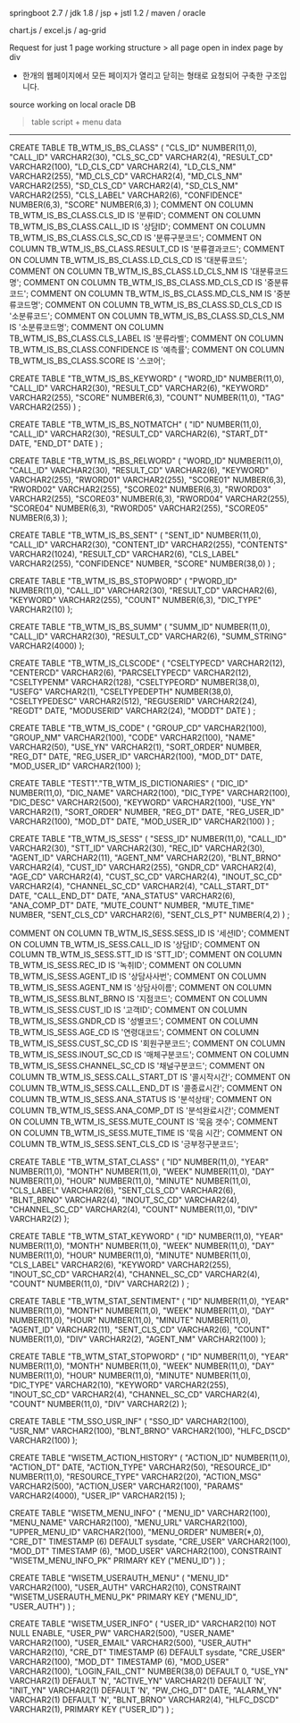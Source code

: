 springboot 2.7 / jdk 1.8 / jsp + jstl 1.2 / maven / oracle

chart.js / excel.js / ag-grid 

Request for just 1 page working structure > all page open in index page by div
- 한개의 웹페이지에서 모든 페이지가 열리고 닫히는 형태로 요청되어 구축한 구조입니다.


source working on local oracle DB
> table script + menu data
-------------------------
CREATE TABLE TB_WTM_IS_BS_CLASS"
   (	"CLS_ID" NUMBER(11,0), 
	"CALL_ID" VARCHAR2(30), 
	"CLS_SC_CD" VARCHAR2(4), 
	"RESULT_CD" VARCHAR2(100), 
	"LD_CLS_CD" VARCHAR2(4), 
	"LD_CLS_NM" VARCHAR2(255), 
	"MD_CLS_CD" VARCHAR2(4), 
	"MD_CLS_NM" VARCHAR2(255), 
	"SD_CLS_CD" VARCHAR2(4), 
	"SD_CLS_NM" VARCHAR2(255), 
	"CLS_LABEL" VARCHAR2(6), 
	"CONFIDENCE" NUMBER(6,3), 
	"SCORE" NUMBER(6,3)
   );
COMMENT ON COLUMN TB_WTM_IS_BS_CLASS.CLS_ID IS '분류ID';
COMMENT ON COLUMN TB_WTM_IS_BS_CLASS.CALL_ID IS '상담ID';
COMMENT ON COLUMN TB_WTM_IS_BS_CLASS.CLS_SC_CD IS '분류구분코드';
COMMENT ON COLUMN TB_WTM_IS_BS_CLASS.RESULT_CD IS '분류결과코드';
COMMENT ON COLUMN TB_WTM_IS_BS_CLASS.LD_CLS_CD IS '대분류코드';
COMMENT ON COLUMN TB_WTM_IS_BS_CLASS.LD_CLS_NM IS '대분류코드명';
COMMENT ON COLUMN TB_WTM_IS_BS_CLASS.MD_CLS_CD IS '중분류코드';
COMMENT ON COLUMN TB_WTM_IS_BS_CLASS.MD_CLS_NM IS '중분류코드명';
COMMENT ON COLUMN TB_WTM_IS_BS_CLASS.SD_CLS_CD IS '소분류코드';
COMMENT ON COLUMN TB_WTM_IS_BS_CLASS.SD_CLS_NM IS '소분류코드명';
COMMENT ON COLUMN TB_WTM_IS_BS_CLASS.CLS_LABEL IS '분류라벨';
COMMENT ON COLUMN TB_WTM_IS_BS_CLASS.CONFIDENCE IS '예측률';
COMMENT ON COLUMN TB_WTM_IS_BS_CLASS.SCORE IS '스코어';

CREATE TABLE "TB_WTM_IS_BS_KEYWORD" 
   (	"WORD_ID" NUMBER(11,0), 
	"CALL_ID" VARCHAR2(30), 
	"RESULT_CD" VARCHAR2(6), 
	"KEYWORD" VARCHAR2(255), 
	"SCORE" NUMBER(6,3), 
	"COUNT" NUMBER(11,0), 
	"TAG" VARCHAR2(255)
   ) ;

CREATE TABLE "TB_WTM_IS_BS_NOTMATCH" 
   (	"ID" NUMBER(11,0), 
	"CALL_ID" VARCHAR2(30), 
	"RESULT_CD" VARCHAR2(6), 
	"START_DT" DATE, 
	"END_DT" DATE
   ) ;

CREATE TABLE "TB_WTM_IS_BS_RELWORD" 
   (	"WORD_ID" NUMBER(11,0), 
	"CALL_ID" VARCHAR2(30), 
	"RESULT_CD" VARCHAR2(6), 
	"KEYWORD" VARCHAR2(255), 
	"RWORD01" VARCHAR2(255), 
	"SCORE01" NUMBER(6,3), 
	"RWORD02" VARCHAR2(255), 
	"SCORE02" NUMBER(6,3), 
	"RWORD03" VARCHAR2(255), 
	"SCORE03" NUMBER(6,3), 
	"RWORD04" VARCHAR2(255), 
	"SCORE04" NUMBER(6,3), 
	"RWORD05" VARCHAR2(255), 
	"SCORE05" NUMBER(6,3)
   );

CREATE TABLE "TB_WTM_IS_BS_SENT" 
   (	"SENT_ID" NUMBER(11,0), 
	"CALL_ID" VARCHAR2(30), 
	"CONTENT_ID" VARCHAR2(255), 
	"CONTENTS" VARCHAR2(1024), 
	"RESULT_CD" VARCHAR2(6), 
	"CLS_LABEL" VARCHAR2(255), 
	"CONFIDENCE" NUMBER, 
	"SCORE" NUMBER(38,0)
   ) ;

CREATE TABLE "TB_WTM_IS_BS_STOPWORD" 
   (	"PWORD_ID" NUMBER(11,0), 
	"CALL_ID" VARCHAR2(30), 
	"RESULT_CD" VARCHAR2(6), 
	"KEYWORD" VARCHAR2(255), 
	"COUNT" NUMBER(6,3), 
	"DIC_TYPE" VARCHAR2(10)
   );

CREATE TABLE "TB_WTM_IS_BS_SUMM" 
   (	"SUMM_ID" NUMBER(11,0), 
	"CALL_ID" VARCHAR2(30), 
	"RESULT_CD" VARCHAR2(6), 
	"SUMM_STRING" VARCHAR2(4000)
   );

CREATE TABLE "TB_WTM_IS_CLSCODE" 
   (	"CSELTYPECD" VARCHAR2(12), 
	"CENTERCD" VARCHAR2(6), 
	"PARCSELTYPECD" VARCHAR2(12), 
	"CSELTYPENM" VARCHAR2(128), 
	"CSELTYPEORD" NUMBER(38,0), 
	"USEFG" VARCHAR2(1), 
	"CSELTYPEDEPTH" NUMBER(38,0), 
	"CSELTYPEDESC" VARCHAR2(512), 
	"REGUSERID" VARCHAR2(24), 
	"REGDT" DATE, 
	"MODUSERID" VARCHAR2(24), 
	"MODDT" DATE
   ) ;

CREATE TABLE "TB_WTM_IS_CODE" 
   (	"GROUP_CD" VARCHAR2(100), 
	"GROUP_NM" VARCHAR2(100), 
	"CODE" VARCHAR2(100), 
	"NAME" VARCHAR2(50), 
	"USE_YN" VARCHAR2(1), 
	"SORT_ORDER" NUMBER, 
	"REG_DT" DATE, 
	"REG_USER_ID" VARCHAR2(100), 
	"MOD_DT" DATE, 
	"MOD_USER_ID" VARCHAR2(100)
   );

CREATE TABLE "TEST1"."TB_WTM_IS_DICTIONARIES"
(	"DIC_ID" NUMBER(11,0),
"DIC_NAME" VARCHAR2(100),
"DIC_TYPE" VARCHAR2(100),
"DIC_DESC" VARCHAR2(500),
"KEYWORD" VARCHAR2(100),
"USE_YN" VARCHAR2(1),
"SORT_ORDER" NUMBER,
"REG_DT" DATE,
"REG_USER_ID" VARCHAR2(100),
"MOD_DT" DATE,
"MOD_USER_ID" VARCHAR2(100)
) ;

CREATE TABLE "TB_WTM_IS_SESS"
(	"SESS_ID" NUMBER(11,0),
"CALL_ID" VARCHAR2(30),
"STT_ID" VARCHAR2(30),
"REC_ID" VARCHAR2(30),
"AGENT_ID" VARCHAR2(11),
"AGENT_NM" VARCHAR2(20),
"BLNT_BRNO" VARCHAR2(4),
"CUST_ID" VARCHAR2(255),
"GNDR_CD" VARCHAR2(4),
"AGE_CD" VARCHAR2(4),
"CUST_SC_CD" VARCHAR2(4),
"INOUT_SC_CD" VARCHAR2(4),
"CHANNEL_SC_CD" VARCHAR2(4),
"CALL_START_DT" DATE,
"CALL_END_DT" DATE,
"ANA_STATUS" VARCHAR2(6),
"ANA_COMP_DT" DATE,
"MUTE_COUNT" NUMBER,
"MUTE_TIME" NUMBER,
"SENT_CLS_CD" VARCHAR2(6),
"SENT_CLS_PT" NUMBER(4,2)
) ;

COMMENT ON COLUMN TB_WTM_IS_SESS.SESS_ID IS '세션ID';
COMMENT ON COLUMN TB_WTM_IS_SESS.CALL_ID IS '상담ID';
COMMENT ON COLUMN TB_WTM_IS_SESS.STT_ID IS 'STT_ID';
COMMENT ON COLUMN TB_WTM_IS_SESS.REC_ID IS '녹취ID';
COMMENT ON COLUMN TB_WTM_IS_SESS.AGENT_ID IS '상담사사번';
COMMENT ON COLUMN TB_WTM_IS_SESS.AGENT_NM IS '상담사이름';
COMMENT ON COLUMN TB_WTM_IS_SESS.BLNT_BRNO IS '지점코드';
COMMENT ON COLUMN TB_WTM_IS_SESS.CUST_ID IS '고객ID';
COMMENT ON COLUMN TB_WTM_IS_SESS.GNDR_CD IS '성별코드';
COMMENT ON COLUMN TB_WTM_IS_SESS.AGE_CD IS '연령대코드';
COMMENT ON COLUMN TB_WTM_IS_SESS.CUST_SC_CD IS '회원구분코드';
COMMENT ON COLUMN TB_WTM_IS_SESS.INOUT_SC_CD IS '매체구분코드';
COMMENT ON COLUMN TB_WTM_IS_SESS.CHANNEL_SC_CD IS '채널구분코드';
COMMENT ON COLUMN TB_WTM_IS_SESS.CALL_START_DT IS '콜시작시간';
COMMENT ON COLUMN TB_WTM_IS_SESS.CALL_END_DT IS '콜종료시간';
COMMENT ON COLUMN TB_WTM_IS_SESS.ANA_STATUS IS '분석상태';
COMMENT ON COLUMN TB_WTM_IS_SESS.ANA_COMP_DT IS '분석완료시간';
COMMENT ON COLUMN TB_WTM_IS_SESS.MUTE_COUNT IS '묵음 갯수';
COMMENT ON COLUMN TB_WTM_IS_SESS.MUTE_TIME IS '묵음 시간';
COMMENT ON COLUMN TB_WTM_IS_SESS.SENT_CLS_CD IS '긍부정구분코드';

CREATE TABLE "TB_WTM_STAT_CLASS"
(	"ID" NUMBER(11,0),
"YEAR" NUMBER(11,0),
"MONTH" NUMBER(11,0),
"WEEK" NUMBER(11,0),
"DAY" NUMBER(11,0),
"HOUR" NUMBER(11,0),
"MINUTE" NUMBER(11,0),
"CLS_LABEL" VARCHAR2(6),
"SENT_CLS_CD" VARCHAR2(6),
"BLNT_BRNO" VARCHAR2(4),
"INOUT_SC_CD" VARCHAR2(4),
"CHANNEL_SC_CD" VARCHAR2(4),
"COUNT" NUMBER(11,0),
"DIV" VARCHAR2(2)
);

CREATE TABLE "TB_WTM_STAT_KEYWORD"
(	"ID" NUMBER(11,0),
"YEAR" NUMBER(11,0),
"MONTH" NUMBER(11,0),
"WEEK" NUMBER(11,0),
"DAY" NUMBER(11,0),
"HOUR" NUMBER(11,0),
"MINUTE" NUMBER(11,0),
"CLS_LABEL" VARCHAR2(6),
"KEYWORD" VARCHAR2(255),
"INOUT_SC_CD" VARCHAR2(4),
"CHANNEL_SC_CD" VARCHAR2(4),
"COUNT" NUMBER(11,0),
"DIV" VARCHAR2(2)
) ;

CREATE TABLE "TB_WTM_STAT_SENTIMENT"
(	"ID" NUMBER(11,0),
"YEAR" NUMBER(11,0),
"MONTH" NUMBER(11,0),
"WEEK" NUMBER(11,0),
"DAY" NUMBER(11,0),
"HOUR" NUMBER(11,0),
"MINUTE" NUMBER(11,0),
"AGENT_ID" VARCHAR2(11),
"SENT_CLS_CD" VARCHAR2(6),
"COUNT" NUMBER(11,0),
"DIV" VARCHAR2(2),
"AGENT_NM" VARCHAR2(100)
);

CREATE TABLE "TB_WTM_STAT_STOPWORD"
(	"ID" NUMBER(11,0),
"YEAR" NUMBER(11,0),
"MONTH" NUMBER(11,0),
"WEEK" NUMBER(11,0),
"DAY" NUMBER(11,0),
"HOUR" NUMBER(11,0),
"MINUTE" NUMBER(11,0),
"DIC_TYPE" VARCHAR2(10),
"KEYWORD" VARCHAR2(255),
"INOUT_SC_CD" VARCHAR2(4),
"CHANNEL_SC_CD" VARCHAR2(4),
"COUNT" NUMBER(11,0),
"DIV" VARCHAR2(2)
);

CREATE TABLE "TM_SSO_USR_INF"
(	"SSO_ID" VARCHAR2(100),
"USR_NM" VARCHAR2(100),
"BLNT_BRNO" VARCHAR2(100),
"HLFC_DSCD" VARCHAR2(100)
);

CREATE TABLE "WISETM_ACTION_HISTORY"
(	"ACTION_ID" NUMBER(11,0),
"ACTION_DT" DATE,
"ACTION_TYPE" VARCHAR2(50),
"RESOURCE_ID" NUMBER(11,0),
"RESOURCE_TYPE" VARCHAR2(20),
"ACTION_MSG" VARCHAR2(500),
"ACTION_USER" VARCHAR2(100),
"PARAMS" VARCHAR2(4000),
"USER_IP" VARCHAR2(15)
);

CREATE TABLE "WISETM_MENU_INFO"
(	"MENU_ID" VARCHAR2(100),
"MENU_NAME" VARCHAR2(100),
"MENU_URL" VARCHAR2(100),
"UPPER_MENU_ID" VARCHAR2(100),
"MENU_ORDER" NUMBER(*,0),
"CRE_DT" TIMESTAMP (6) DEFAULT sysdate,
"CRE_USER" VARCHAR2(100),
"MOD_DT" TIMESTAMP (6),
"MOD_USER" VARCHAR2(100),
CONSTRAINT "WISETM_MENU_INFO_PK" PRIMARY KEY ("MENU_ID")
) ;

CREATE TABLE "WISETM_USERAUTH_MENU"
(	"MENU_ID" VARCHAR2(100),
"USER_AUTH" VARCHAR2(10),
CONSTRAINT "WISETM_USERAUTH_MENU_PK" PRIMARY KEY ("MENU_ID", "USER_AUTH")
)  ;


CREATE TABLE "WISETM_USER_INFO"
(	"USER_ID" VARCHAR2(10) NOT NULL ENABLE,
"USER_PW" VARCHAR2(500),
"USER_NAME" VARCHAR2(100),
"USER_EMAIL" VARCHAR2(500),
"USER_AUTH" VARCHAR2(10),
"CRE_DT" TIMESTAMP (6) DEFAULT sysdate,
"CRE_USER" VARCHAR2(100),
"MOD_DT" TIMESTAMP (6),
"MOD_USER" VARCHAR2(100),
"LOGIN_FAIL_CNT" NUMBER(38,0) DEFAULT 0,
"USE_YN" VARCHAR2(1) DEFAULT 'N',
"ACTIVE_YN" VARCHAR2(1) DEFAULT 'N',
"INIT_YN" VARCHAR2(1) DEFAULT 'N',
"PW_CHG_DT" DATE,
"ALARM_YN" VARCHAR2(1) DEFAULT 'N',
"BLNT_BRNO" VARCHAR2(4),
"HLFC_DSCD" VARCHAR2(1),
PRIMARY KEY ("USER_ID")
) ;

